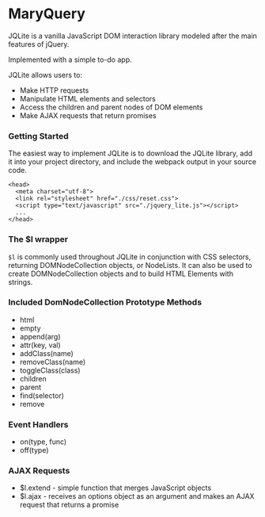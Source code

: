 # MaryQuery
JQLite is a vanilla JavaScript DOM interaction library modeled after the main features of jQuery.

Implemented with a simple to-do app.

JQLite allows users to:
-  Make HTTP requests
-  Manipulate HTML elements and selectors
-  Access the children and parent nodes of DOM elements
-  Make AJAX requests that return promises

### Getting Started
The easiest way to implement JQLite is to download the JQLite library, add it into your project directory, and include the webpack output in your source code.

```
<head>
  <meta charset="utf-8">
  <link rel="stylesheet" href="./css/reset.css">
  <script type="text/javascript" src="./jquery_lite.js"></script>
  ...
</head>

```

### The $l wrapper
``` $l ``` is commonly used throughout JQLite in conjunction with CSS selectors, returning DOMNodeCollection objects, or NodeLists. It can also be used to create DOMNodeCollection objects and to build HTML Elements with strings.

### Included DomNodeCollection Prototype Methods
-  html
-  empty
-  append(arg)
-  attr(key, val)
-  addClass(name)
-  removeClass(name)
-  toggleClass(class)
-  children
-  parent
-  find(selector)
-  remove

### Event Handlers
-  on(type, func)
-  off(type)

### AJAX Requests
-  $l.extend - simple function that merges JavaScript objects
-  $l.ajax - receives an options object as an argument and makes an AJAX request that returns a promise
